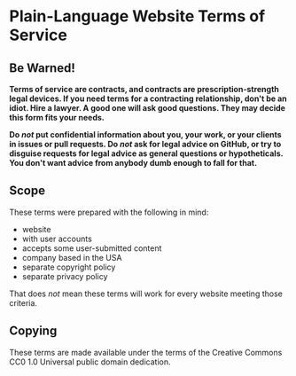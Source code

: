 # Plain-Language Website Terms of Service

## Be Warned!

**Terms of service are contracts, and contracts are prescription-strength legal devices.  If you need terms for a contracting relationship, don't be an idiot.  Hire a lawyer.  A good one will ask good questions. They may decide this form fits your needs.**

**Do _not_ put confidential information about you, your work, or your clients in issues or pull requests.  Do _not_ ask for legal advice on GitHub, or try to disguise requests for legal advice as general questions or hypotheticals.  You don't want advice from anybody dumb enough to fall for that.**

## Scope

These terms were prepared with the following in mind:

- website
- with user accounts
- accepts some user-submitted content
- company based in the USA
- separate copyright policy
- separate privacy policy

That does _not_ mean these terms will work for every website meeting those criteria.

## Copying

These terms are made available under the terms of the Creative Commons  CC0 1.0 Universal public domain dedication.
